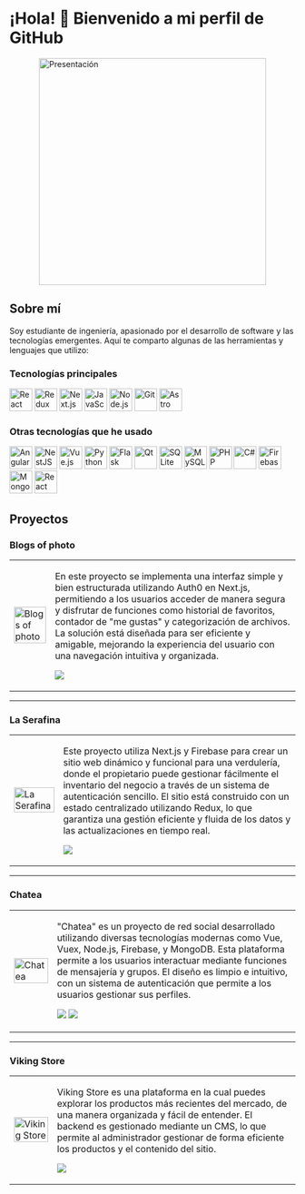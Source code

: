 # ¡Hola! 👋 Bienvenido a mi perfil de GitHub
<div style="display: flex; justify-content: center; align-items: center;">
  <img src="https://github.com/lefasom/imagenes/blob/main/presentacion.jpg?raw=true" alt="Presentación" style="width:400px; object-fit: contain;">
</div>

## Sobre mí

Soy estudiante de ingeniería, apasionado por el desarrollo de software y las tecnologías emergentes. Aquí te comparto algunas de las herramientas y lenguajes que utilizo:

### Tecnologías principales
<p>
  <img src="https://cdn.jsdelivr.net/gh/devicons/devicon/icons/react/react-original.svg" alt="React" style="width:40px; object-fit: contain;"/>
  <img src="https://cdn.jsdelivr.net/gh/devicons/devicon/icons/redux/redux-original.svg" alt="Redux" style="width:40px; object-fit: contain;"/>
  <img src="https://cdn.jsdelivr.net/gh/devicons/devicon/icons/nextjs/nextjs-original.svg" alt="Next.js" style="width:40px; object-fit: contain;"/>
  <img src="https://cdn.jsdelivr.net/gh/devicons/devicon/icons/javascript/javascript-original.svg" alt="JavaScript" style="width:40px; object-fit: contain;"/>
  <img src="https://cdn.jsdelivr.net/gh/devicons/devicon/icons/nodejs/nodejs-original.svg" alt="Node.js" style="width:40px; object-fit: contain;"/>
  <img src="https://cdn.jsdelivr.net/gh/devicons/devicon/icons/git/git-original.svg" alt="Git" style="width:40px; object-fit: contain;"/>
  <img src="https://astro.build/assets/press/astro-icon-light.png" alt="Astro JS" style="width:40px; object-fit: contain;"/>
</p>

### Otras tecnologías que he usado
<p>
  <img src="https://cdn.jsdelivr.net/gh/devicons/devicon/icons/angularjs/angularjs-original.svg" alt="Angular" style="width:40px; object-fit: contain;"/>
  <img src="https://miro.medium.com/v2/resize:fit:1400/1*s9kgU8F1eB7Tzs7sG0YhBg.jpeg" alt="NestJS" style="width:40px; object-fit: contain;"/>
  <img src="https://cdn.jsdelivr.net/gh/devicons/devicon/icons/vuejs/vuejs-original.svg" alt="Vue.js" style="width:40px; object-fit: contain;"/>
  <img src="https://cdn.jsdelivr.net/gh/devicons/devicon/icons/python/python-original.svg" alt="Python" style="width:40px; object-fit: contain;"/>
  <img src="https://user-images.githubusercontent.com/51070104/268566349-c41e65a5-2ab9-4b54-8cbc-350ab6da746c.png" alt="Flask" style="width:40px; object-fit: contain;"/>
  <img src="https://cdn.jsdelivr.net/gh/devicons/devicon/icons/qt/qt-original.svg" alt="Qt" style="width:40px; object-fit: contain;"/>
  <img src="https://cdn.jsdelivr.net/gh/devicons/devicon/icons/sqlite/sqlite-original.svg" alt="SQLite" style="width:40px; object-fit: contain;"/>
  <img src="https://cdn.jsdelivr.net/gh/devicons/devicon/icons/mysql/mysql-original.svg" alt="MySQL" style="width:40px; object-fit: contain;"/>
  <img src="https://cdn.jsdelivr.net/gh/devicons/devicon/icons/php/php-original.svg" alt="PHP" style="width:40px; object-fit: contain;"/>
  <img src="https://cdn.jsdelivr.net/gh/devicons/devicon/icons/csharp/csharp-original.svg" alt="C#" style="width:40px; object-fit: contain;"/>
  <img src="https://cdn.jsdelivr.net/gh/devicons/devicon/icons/firebase/firebase-plain.svg" alt="Firebase" style="width:40px; object-fit: contain;"/>
  <img src="https://cdn.jsdelivr.net/gh/devicons/devicon/icons/mongodb/mongodb-original.svg" alt="MongoDB" style="width:40px; object-fit: contain;"/>
  <img src="https://cdn.jsdelivr.net/gh/devicons/devicon/icons/react/react-original.svg" alt="React Native" style="width:40px; object-fit: contain;"/>
</p>

## Proyectos

  ### Blogs of photo

<table>
  <tr>
    <td>
      <a href="https://blogs-of-photo-git-main-lefasom.vercel.app">
      <img src="https://github.com/lefasom/imagenes/blob/main/p1.png" style="width: 100%; object-fit: contain;" alt="Blogs of photo">
      </a>
    </td>
    <td>
      <p>En este proyecto se implementa una interfaz simple y bien estructurada utilizando Auth0 en Next.js, permitiendo a los usuarios acceder de manera segura y disfrutar de funciones como historial de favoritos, contador de "me gustas" y categorización de archivos. La solución está diseñada para ser eficiente y amigable, mejorando la experiencia del usuario con una navegación intuitiva y organizada.</p>
      <p><a href="https://github.com/lefasom/blogs-of-photo" target="_blank"><img src="https://img.shields.io/badge/FRONT-ff9?style=for-the-badge&logo=github&logoColor=black"></a></p>
    </td>
  </tr>
</table>

---

### La Serafina
<table>
  <tr>
    <td>
      <a href="https://serafinamarket.vercel.app">
        <img src="https://github.com/lefasom/imagenes/blob/main/serafina.png" style="width: 100%; object-fit: contain;" alt="La Serafina">
      </a>
    </td>
    <td>
      <p>Este proyecto utiliza Next.js y Firebase para crear un sitio web dinámico y funcional para una verdulería, donde el propietario puede gestionar fácilmente el inventario del negocio a través de un sistema de autenticación sencillo. El sitio está construido con un estado centralizado utilizando Redux, lo que garantiza una gestión eficiente y fluida de los datos y las actualizaciones en tiempo real.</p>
      <p><a href="https://github.com/lefasom/la-serafina-2.0" target="_blank"><img src="https://img.shields.io/badge/FRONT-80ffaa?style=for-the-badge&logo=github&logoColor=black"></a></p>
    </td>
  </tr>
</table>

---

### Chatea
<table>
  <tr>
    <td>
      <a href="https://front-chatea.vercel.app">
        <img src="https://github.com/lefasom/imagenes/blob/main/redsocial.png" style="width: 100%; object-fit: contain;" alt="Chatea">
      </a>
    </td>
    <td>
      <p>"Chatea" es un proyecto de red social desarrollado utilizando diversas tecnologías modernas como Vue, Vuex, Node.js, Firebase, y MongoDB. Esta plataforma permite a los usuarios interactuar mediante funciones de mensajería y grupos. El diseño es limpio e intuitivo, con un sistema de autenticación que permite a los usuarios gestionar sus perfiles.</p>
      <p><a href="https://github.com/lefasom/front-chatea" target="_blank"><img src="https://img.shields.io/badge/FRONT-ff9?style=for-the-badge&logo=github&logoColor=black"></a> <a href="https://github.com/lefasom/back-chatea" target="_blank"><img src="https://img.shields.io/badge/-BACK-green?style=for-the-badge&color=fbfc40"></a></p>
    </td>
  </tr>
</table>

---

### Viking Store
<table>
  <tr>
    <td>
      <a href="https://viking-woad.vercel.app">
      <img src="https://github.com/lefasom/imagenes/blob/main/viking.png" style="width: 100%; object-fit: contain;" alt="Viking Store">
      </a>
    </td>
    <td>
      <p>Viking Store es una plataforma en la cual puedes explorar los productos más recientes del mercado, de una manera organizada y fácil de entender. El backend es gestionado mediante un CMS, lo que permite al administrador gestionar de forma eficiente los productos y el contenido del sitio.</p>
      <p><a href="https://github.com/lefasom/viking-store" target="_blank"><img src="https://img.shields.io/badge/FRONT-ff9?style=for-the-badge&logo=github&logoColor=black"></a></p>
    </td>
  </tr>
</table>
